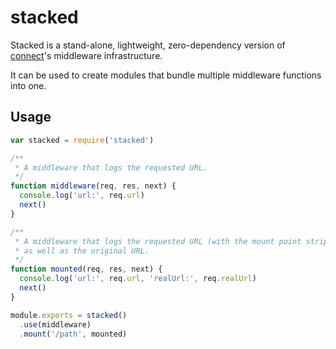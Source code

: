 # stacked

Stacked is a stand-alone, lightweight, zero-dependency version of
[connect](http://www.senchalabs.org/connect/)'s middleware infrastructure.

It can be used to create modules that bundle multiple middleware functions
into one.

## Usage

```javascript
var stacked = require('stacked')

/**
 * A middleware that logs the requested URL.
 */
function middleware(req, res, next) {
  console.log('url:', req.url)
  next()
}

/**
 * A middleware that logs the requested URL (with the mount point stripped)
 * as well as the original URL.
 */
function mounted(req, res, next) {
  console.log('url:', req.url, 'realUrl:', req.realUrl)
  next()
}

module.exports = stacked()
  .use(middleware)
  .mount('/path', mounted)
```
